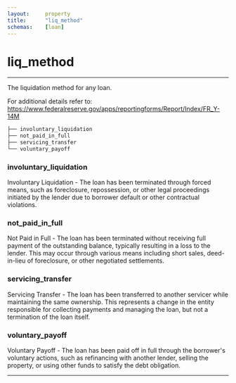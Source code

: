 ```yaml
---
layout:     property
title:      "liq_method"
schemas:    [loan]
---
```


# liq_method

---

The liquidation method for any loan.

For additional details refer to: https://www.federalreserve.gov/apps/reportingforms/Report/Index/FR_Y-14M

```bash
├── involuntary_liquidation
├── not_paid_in_full
├── servicing_transfer
└── voluntary_payoff
```

### involuntary_liquidation
Involuntary Liquidation - The loan has been terminated through forced means, such as foreclosure, repossession, or other legal proceedings initiated by the lender due to borrower default or other contractual violations.

### not_paid_in_full
Not Paid in Full - The loan has been terminated without receiving full payment of the outstanding balance, typically resulting in a loss to the lender. This may occur through various means including short sales, deed-in-lieu of foreclosure, or other negotiated settlements.

### servicing_transfer
Servicing Transfer - The loan has been transferred to another servicer while maintaining the same ownership. This represents a change in the entity responsible for collecting payments and managing the loan, but not a termination of the loan itself.

### voluntary_payoff
Voluntary Payoff - The loan has been paid off in full through the borrower's voluntary actions, such as refinancing with another lender, selling the property, or using other funds to satisfy the debt obligation.

--- 